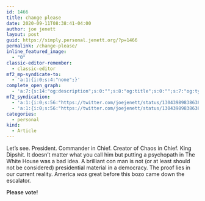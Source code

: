 ```yaml
---
id: 1466
title: change please
date: 2020-09-11T08:38:41-04:00
author: joe jenett
layout: post
guid: https://simply.personal.jenett.org/?p=1466
permalink: /change-please/
inline_featured_image:
  - "0"
classic-editor-remember:
  - classic-editor
mf2_mp-syndicate-to:
  - 'a:1:{i:0;s:4:"none";}'
complete_open_graph:
  - 'a:7:{s:14:"og:description";s:0:"";s:8:"og:title";s:0:"";s:7:"og:type";s:0:"";s:12:"twitter:card";s:7:"summary";s:15:"twitter:creator";s:0:"";s:19:"twitter:description";s:0:"";s:8:"og:image";s:0:"";}'
mf2_syndication:
  - 'a:1:{i:0;s:56:"https://twitter.com/joejenett/status/1304398983863861248";}'
  - 'a:1:{i:0;s:56:"https://twitter.com/joejenett/status/1304398983863861248";}'
categories:
  - personal
kind:
  - Article
---
```

Let’s see. President. Commander in Chief. Creator of Chaos in Chief. King Dipshit. It doesn’t matter what you call him but putting a psychopath in The White House was a bad idea. A brilliant con man is not (or at least should not be considered) presidential material in a democracy. The proof lies in our current reality. America _was_ great before this bozo came down the escalator.

<span style="font-weight:600;">Please vote!</span>